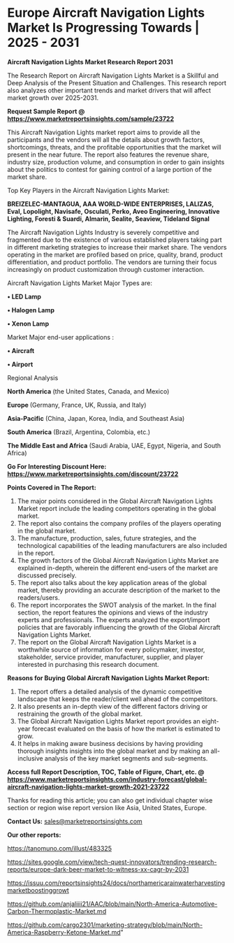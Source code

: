 # Europe Aircraft Navigation Lights Market Is Progressing Towards | 2025 - 2031

<strong>Aircraft Navigation Lights Market Research Report 2031</strong>

The Research Report on Aircraft Navigation Lights Market is a Skillful and Deep Analysis of the Present Situation and Challenges. This research report also analyzes other important trends and market drivers that will affect market growth over 2025-2031.

<strong>Request Sample Report @ <a href=https://www.marketreportsinsights.com/sample/23722>https://www.marketreportsinsights.com/sample/23722</a></strong>

This Aircraft Navigation Lights market report aims to provide all the participants and the vendors will all the details about growth factors, shortcomings, threats, and the profitable opportunities that the market will present in the near future. The report also features the revenue share, industry size, production volume, and consumption in order to gain insights about the politics to contest for gaining control of a large portion of the market share.

Top Key Players in the Aircraft Navigation Lights Market:

<strong>BREIZELEC-MANTAGUA, AAA WORLD-WIDE ENTERPRISES, LALIZAS, Eval, Lopolight, Navisafe, Osculati, Perko, Aveo Engineering, Innovative Lighting, Foresti & Suardi, Almarin, Sealite, Seaview, Tideland Signal</strong>

The Aircraft Navigation Lights Industry is severely competitive and fragmented due to the existence of various established players taking part in different marketing strategies to increase their market share. The vendors operating in the market are profiled based on price, quality, brand, product differentiation, and product portfolio. The vendors are turning their focus increasingly on product customization through customer interaction.

Aircraft Navigation Lights Market Major Types are:

<strong>• LED Lamp

• Halogen Lamp

• Xenon Lamp</strong>

Market Major end-user applications :

<strong>• Aircraft

• Airport</strong>

Regional Analysis

</u><strong><b>North America</b></strong> (the United States, Canada, and Mexico)

<strong><b>Europe </b></strong>(Germany, France, UK, Russia, and Italy)

<strong><b>Asia-Pacific</b></strong> (China, Japan, Korea, India, and Southeast Asia)

<strong><b>South America</b></strong> (Brazil, Argentina, Colombia, etc.)

<strong><b>The Middle East and Africa</b></strong> (Saudi Arabia, UAE, Egypt, Nigeria, and South Africa)

<strong>Go For Interesting Discount Here: <a href=https://www.marketreportsinsights.com/discount/23722>https://www.marketreportsinsights.com/discount/23722</a></strong>

<strong>Points Covered in The Report:</strong>
<ol>
  <li>The major points considered in the Global Aircraft Navigation Lights Market report include the leading competitors operating in the global market.</li>
  <li>The report also contains the company profiles of the players operating in the global market.</li>
  <li>The manufacture, production, sales, future strategies, and the technological capabilities of the leading manufacturers are also included in the report.</li>
  <li>The growth factors of the Global Aircraft Navigation Lights Market are explained in-depth, wherein the different end-users of the market are discussed precisely.</li>
  <li>The report also talks about the key application areas of the global market, thereby providing an accurate description of the market to the readers/users.</li>
  <li>The report incorporates the SWOT analysis of the market. In the final section, the report features the opinions and views of the industry experts and professionals. The experts analyzed the export/import policies that are favorably influencing the growth of the Global Aircraft Navigation Lights Market.</li>
  <li>The report on the Global Aircraft Navigation Lights Market is a worthwhile source of information for every policymaker, investor, stakeholder, service provider, manufacturer, supplier, and player interested in purchasing this research document.</li>
</ol>
<strong>Reasons for Buying Global Aircraft Navigation Lights Market Report:</strong>

<ol>
  <li>The report offers a detailed analysis of the dynamic competitive landscape that keeps the reader/client well ahead of the competitors.</li>
  <li>It also presents an in-depth view of the different factors driving or restraining the growth of the global market.</li>
  <li>The Global Aircraft Navigation Lights Market report provides an eight-year forecast evaluated on the basis of how the market is estimated to grow.</li>
  <li>It helps in making aware business decisions by having providing thorough insights insights into the global market and by making an all-inclusive analysis of the key market segments and sub-segments.</li>
</ol>
<strong>Access full Report Description, TOC, Table of Figure, Chart, etc. @ <a href=https://www.marketreportsinsights.com/industry-forecast/global-aircraft-navigation-lights-market-growth-2021-23722>https://www.marketreportsinsights.com/industry-forecast/global-aircraft-navigation-lights-market-growth-2021-23722</a></strong>


Thanks for reading this article; you can also get individual chapter wise section or region wise report version like Asia, United States, Europe.

<strong>Contact Us:</strong>
sales@marketreportsinsights.com

<strong>Our other reports:</strong>

<a href=https://tanomuno.com/illust/483325>https://tanomuno.com/illust/483325</a>

<a href=https://sites.google.com/view/tech-quest-innovators/trending-research-reports/europe-dark-beer-market-to-witness-xx-cagr-by-2031>https://sites.google.com/view/tech-quest-innovators/trending-research-reports/europe-dark-beer-market-to-witness-xx-cagr-by-2031</a>

<a href=https://issuu.com/reportsinsights24/docs/northamericarainwaterharvestingmarketboostinggrowt>https://issuu.com/reportsinsights24/docs/northamericarainwaterharvestingmarketboostinggrowt</a>

<a href=https://github.com/anjaliiii21/AAC/blob/main/North-America-Automotive-Carbon-Thermoplastic-Market.md>https://github.com/anjaliiii21/AAC/blob/main/North-America-Automotive-Carbon-Thermoplastic-Market.md</a>

<a href=https://github.com/cargo2301/marketing-strategy/blob/main/North-America-Raspberry-Ketone-Market.md>https://github.com/cargo2301/marketing-strategy/blob/main/North-America-Raspberry-Ketone-Market.md</a>"
